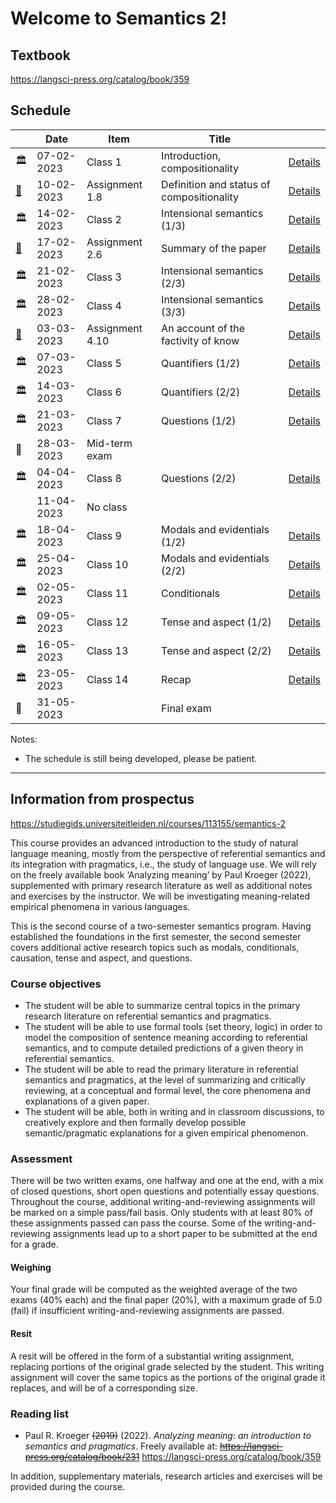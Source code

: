 # Welcome to Semantics 2!

## Textbook

https://langsci-press.org/catalog/book/359


## Schedule
|                                                                                     |    Date    |       Item      |                   Title                   |                                               |
|                                         ---                                         |    ---     |       ---       |                    ---                    |                      ---                      |
|                                          🏛                                          | 07-02-2023 |     Class 1     |       Introduction, compositionality      |  [Details](classes/01_introduction/README.md) |
| [📝](https://brightspace.universiteitleiden.nl/d2l/le/lessons/210127/topics/2292943) | 10-02-2023 |  Assignment 1.8 | Definition and status of compositionality |  [Details](classes/01_introduction/README.md) |
|                                          🏛                                          | 14-02-2023 |     Class 2     |        Intensional semantics (1/3)        |  [Details](classes/02_intensional/README.md)  |
|  [📝](https://brightspace.universiteitleiden.nl/d2l/le/lessons/210127/units/2292941) | 17-02-2023 |  Assignment 2.6 |            Summary of the paper           |  [Details](classes/02_intensional/README.md)  |
|                                          🏛                                          | 21-02-2023 |     Class 3     |        Intensional semantics (2/3)        | [Details](classes/03_intensional_2/README.md) |
|                                          🏛                                          | 28-02-2023 |     Class 4     |        Intensional semantics (3/3)        | [Details](classes/04_intensional_3/README.md) |
|  [📝](https://brightspace.universiteitleiden.nl/d2l/le/lessons/210127/units/2292941) | 03-03-2023 | Assignment 4.10 |    An account of the factivity of know    | [Details](classes/04_intensional_3/README.md) |
|                                          🏛                                          | 07-03-2023 |     Class 5     |             Quantifiers (1/2)             |  [Details](classes/05_quantifiers/README.md)  |
|                                          🏛                                          | 14-03-2023 |     Class 6     |             Quantifiers (2/2)             | [Details](classes/06_quantifiers_2/README.md) |
|                                          🏛                                          | 21-03-2023 |     Class 7     |              Questions (1/2)              |   [Details](classes/07_questions/README.md)   |
|                                          🏁                                          | 28-03-2023 |  Mid-term exam  |                                           |                                               |
|                                          🏛                                          | 04-04-2023 |     Class 8     |              Questions (2/2)              |  [Details](classes/08_questions_2/README.md)  |
|                                                                                     | 11-04-2023 |     No class    |                                           |                                               |
|                                          🏛                                          | 18-04-2023 |     Class 9     |        Modals and evidentials (1/2)       |     [Details](classes/09_modals/README.md)    |
|                                          🏛                                          | 25-04-2023 |     Class 10    |        Modals and evidentials (2/2)       |    [Details](classes/10_modals_2/README.md)   |
|                                          🏛                                          | 02-05-2023 |     Class 11    |                Conditionals               |  [Details](classes/11_conditionals/README.md) |
|                                          🏛                                          | 09-05-2023 |     Class 12    |           Tense and aspect (1/2)          |     [Details](classes/12_tense/README.md)     |
|                                          🏛                                          | 16-05-2023 |     Class 13    |           Tense and aspect (2/2)          |    [Details](classes/13_tense_2/README.md)    |
|                                          🏛                                          | 23-05-2023 |     Class 14    |                   Recap                   |     [Details](classes/14_recap/README.md)     |
|                                          🏁                                          | 31-05-2023 |                 |                 Final exam                |                                               |


Notes:
- The schedule is still being developed, please be patient.

----------


## Information from prospectus
https://studiegids.universiteitleiden.nl/courses/113155/semantics-2

This course provides an advanced introduction to the study of natural language meaning, mostly from the perspective of referential semantics and its integration with pragmatics, i.e., the study of language use. We will rely on the freely available book ‘Analyzing meaning’ by Paul Kroeger (2022), supplemented with primary research literature as well as additional notes and exercises by the instructor. We will be investigating meaning-related empirical phenomena in various languages.

This is the second course of a two-semester semantics program. Having established the foundations in the first semester, the second semester covers additional active research topics such as modals, conditionals, causation, tense and aspect, and questions.

### Course objectives

- The student will be able to summarize central topics in the primary research literature on referential semantics and pragmatics.
- The student will be able to use formal tools (set theory, logic) in order to model the composition of sentence meaning according to referential semantics, and to compute detailed predictions of a given theory in referential semantics.
- The student will be able to read the primary literature in referential semantics and pragmatics, at the level of summarizing and critically reviewing, at a conceptual and formal level, the core phenomena and explanations of a given paper.
- The student will be able, both in writing and in classroom discussions, to creatively explore and then formally develop possible semantic/pragmatic explanations for a given empirical phenomenon.

### Assessment

There will be two written exams, one halfway and one at the end, with a mix of closed questions, short open questions and potentially essay questions. Throughout the course, additional writing-and-reviewing assignments will be marked on a simple pass/fail basis. Only students with at least 80% of these assignments passed can pass the course. Some of the writing-and-reviewing assignments lead up to a short paper to be submitted at the end for a grade.

#### Weighing

Your final grade will be computed as the weighted average of the two exams (40% each) and the final paper (20%), with a maximum grade of 5.0 (fail) if insufficient writing-and-reviewing assignments are passed.

#### Resit

A resit will be offered in the form of a substantial writing assignment, replacing portions of the original grade selected by the student. This writing assignment will cover the same topics as the portions of the original grade it replaces, and will be of a corresponding size.

### Reading list

- Paul R. Kroeger ~~(2019)~~ (2022). _Analyzing meaning: an introduction to semantics and pragmatics_. Freely available at: ~~https://langsci-press.org/catalog/book/231~~ https://langsci-press.org/catalog/book/359

In addition, supplementary materials, research articles and exercises will be provided during the course.
